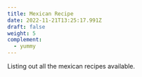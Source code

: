 ```yaml
---
title: Mexican Recipe
date: 2022-11-21T13:25:17.991Z
draft: false
weight: 5
complement:
  - yummy
---
```


Listing out all the mexican recipes available.